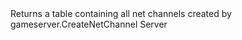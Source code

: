 <function name="GetCreatedNetChannels" parent="gameserver" type="libraryfunc">
	<description>
		Returns a table containing all net channels created by <page>gameserver.CreateNetChannel</page>
		<added version="0.7"></added>
	</description>
	<realm>Server</realm>
	<rets>
		<ret name="channels" type="table"></ret>
	</rets>
</function>